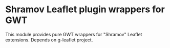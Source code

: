# Shramov Leaflet plugin wrappers for GWT

This module provides pure GWT wrappers for "Shramov" Leaflet extensions. Depends on g-leaflet project.

